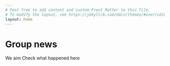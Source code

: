 ```yaml
---
# Feel free to add content and custom Front Matter to this file.
# To modify the layout, see https://jekyllrb.com/docs/themes/#overriding-theme-defaults
layout: home
---
```


# Group news
<head>
  We aim
  <link rel="shortcut icon" type="image/x-icon" href="favicon.ico?">
  Check what happened here


</head>
